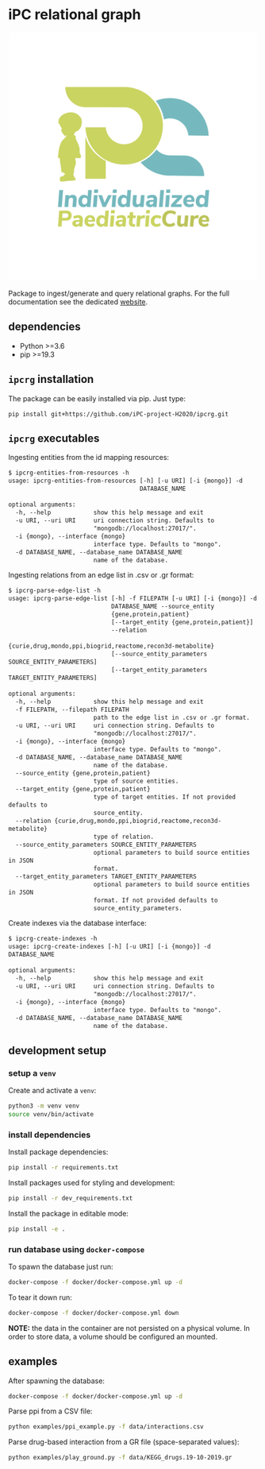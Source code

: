 # iPC relational graph

<p align="center">
  <img src="./docs/_static/logo.png" alt="ipc-logo" width=500>
</p>

Package to ingest/generate and query relational graphs. For the full documentation see the dedicated [website](https://ipc-project-h2020.github.io/ipcrg/).

## dependencies

- Python >=3.6
- pip >=19.3

## `ipcrg` installation

The package can be easily installed via pip. Just type:

```console
pip install git+https://github.com/iPC-project-H2020/ipcrg.git
```

## `ipcrg` executables

Ingesting entities from the id mapping resources:

```console
$ ipcrg-entities-from-resources -h
usage: ipcrg-entities-from-resources [-h] [-u URI] [-i {mongo}] -d
                                     DATABASE_NAME

optional arguments:
  -h, --help            show this help message and exit
  -u URI, --uri URI     uri connection string. Defaults to
                        "mongodb://localhost:27017/".
  -i {mongo}, --interface {mongo}
                        interface type. Defaults to "mongo".
  -d DATABASE_NAME, --database_name DATABASE_NAME
                        name of the database.
```

Ingesting relations from an edge list in .csv or .gr format:

```console
$ ipcrg-parse-edge-list -h
usage: ipcrg-parse-edge-list [-h] -f FILEPATH [-u URI] [-i {mongo}] -d
                             DATABASE_NAME --source_entity
                             {gene,protein,patient}
                             [--target_entity {gene,protein,patient}]
                             --relation
                             {curie,drug,mondo,ppi,biogrid,reactome,recon3d-metabolite}
                             [--source_entity_parameters SOURCE_ENTITY_PARAMETERS]
                             [--target_entity_parameters TARGET_ENTITY_PARAMETERS]

optional arguments:
  -h, --help            show this help message and exit
  -f FILEPATH, --filepath FILEPATH
                        path to the edge list in .csv or .gr format.
  -u URI, --uri URI     uri connection string. Defaults to
                        "mongodb://localhost:27017/".
  -i {mongo}, --interface {mongo}
                        interface type. Defaults to "mongo".
  -d DATABASE_NAME, --database_name DATABASE_NAME
                        name of the database.
  --source_entity {gene,protein,patient}
                        type of source entities.
  --target_entity {gene,protein,patient}
                        type of target entities. If not provided defaults to
                        source_entity.
  --relation {curie,drug,mondo,ppi,biogrid,reactome,recon3d-metabolite}
                        type of relation.
  --source_entity_parameters SOURCE_ENTITY_PARAMETERS
                        optional parameters to build source entities in JSON
                        format.
  --target_entity_parameters TARGET_ENTITY_PARAMETERS
                        optional parameters to build source entities in JSON
                        format. If not provided defaults to
                        source_entity_parameters.
```

Create indexes via the database interface:

```console
$ ipcrg-create-indexes -h
usage: ipcrg-create-indexes [-h] [-u URI] [-i {mongo}] -d DATABASE_NAME

optional arguments:
  -h, --help            show this help message and exit
  -u URI, --uri URI     uri connection string. Defaults to
                        "mongodb://localhost:27017/".
  -i {mongo}, --interface {mongo}
                        interface type. Defaults to "mongo".
  -d DATABASE_NAME, --database_name DATABASE_NAME
                        name of the database.
```

## development setup

### setup a `venv`

Create and activate a `venv`:

```sh
python3 -m venv venv
source venv/bin/activate
```

### install dependencies

Install package dependencies:

```sh
pip install -r requirements.txt
```

Install packages used for styling and development:

```sh
pip install -r dev_requirements.txt
```

Install the package in editable mode:

```sh
pip install -e .
```

### run database using `docker-compose`

To spawn the database just run:

```sh
docker-compose -f docker/docker-compose.yml up -d
```

To tear it down run:

```sh
docker-compose -f docker/docker-compose.yml down
```

**NOTE:** the data in the container are not persisted on a physical volume. In order to store data, a volume should be configured an mounted.

## examples

After spawning the database:

```sh
docker-compose -f docker/docker-compose.yml up -d
```

Parse ppi from a CSV file:

```sh
python examples/ppi_example.py -f data/interactions.csv
```

Parse drug-based interaction from a GR file (space-separated values):

```sh
python examples/play_ground.py -f data/KEGG_drugs.19-10-2019.gr
```
